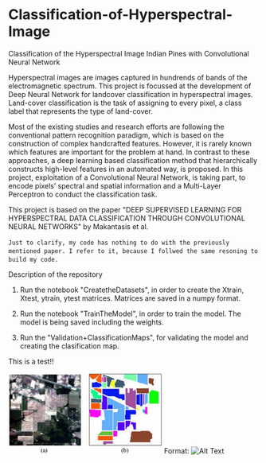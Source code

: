 # Classification-of-Hyperspectral-Image
Classification of the Hyperspectral Image Indian Pines with Convolutional Neural Network

Hyperspectral images are images captured in hundrends of bands of the electromagnetic spectrum. This project is focussed at the development of Deep Neural Network for landcover classification in hyperspectral images. Land-cover classification is the task of assigning to every pixel, a class label that represents the type of land-cover.

Most of the existing studies and research efforts are following the conventional pattern recognition paradigm, which is based on the construction of complex handcrafted features. However, it is rarely known which features are important for the problem at hand. In contrast to these approaches, a deep learning based classification method that hierarchically constructs high-level features in an automated way, is proposed. In this project, exploitation of a Convolutional Neural Network, is taking part, to encode pixels’ spectral and spatial information and a Multi-Layer Perceptron to conduct the classification task.

This project is based on the paper "DEEP SUPERVISED LEARNING FOR HYPERSPECTRAL DATA CLASSIFICATION
THROUGH CONVOLUTIONAL NEURAL NETWORKS" by Makantasis et al. 

`Just to clarify, my code has nothing to do with the previously mentioned paper. I refer to it, because I follwed the same resoning to build my code.`

Description of the repository

1) Run the notebook "CreatetheDatasets", in order to create the Xtrain, Xtest, ytrain, ytest matrices. Matrices are saved in a numpy format.

2) Run the notebook "TrainTheModel", in order to train the model. The model is being saved including the weights.

3) Run the "Validation+ClassificationMaps", for validating the model and creating the clasification map.


This is a test!!

![indian_pines](/images/indian_pines.jpeg)
Format: ![Alt Text](url)